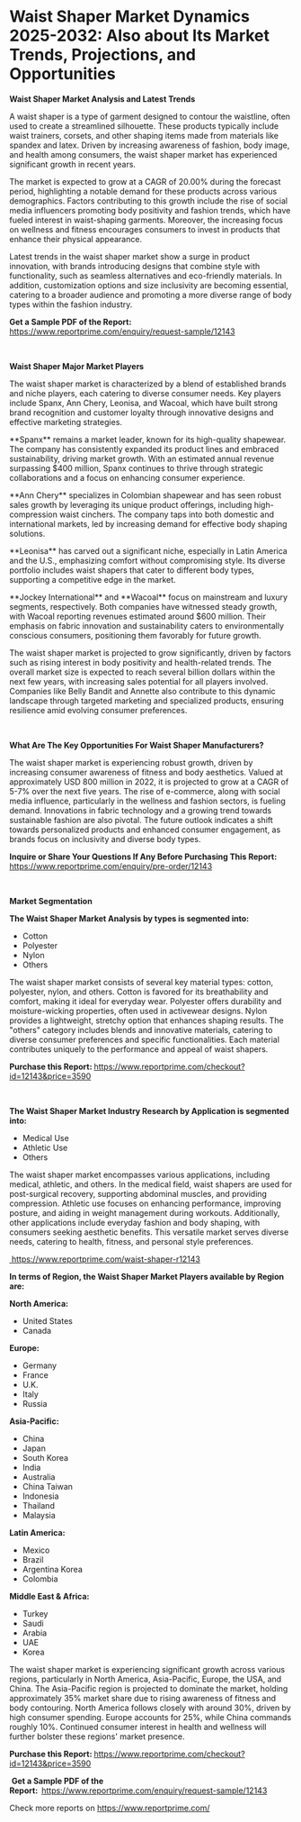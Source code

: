 <p><h1>Waist Shaper Market Dynamics 2025-2032: Also about Its Market Trends, Projections, and Opportunities</h1></p><p><strong>Waist Shaper Market Analysis and Latest Trends</strong></p>
<p><p>A waist shaper is a type of garment designed to contour the waistline, often used to create a streamlined silhouette. These products typically include waist trainers, corsets, and other shaping items made from materials like spandex and latex. Driven by increasing awareness of fashion, body image, and health among consumers, the waist shaper market has experienced significant growth in recent years.</p><p>The market is expected to grow at a CAGR of 20.00% during the forecast period, highlighting a notable demand for these products across various demographics. Factors contributing to this growth include the rise of social media influencers promoting body positivity and fashion trends, which have fueled interest in waist-shaping garments. Moreover, the increasing focus on wellness and fitness encourages consumers to invest in products that enhance their physical appearance.</p><p>Latest trends in the waist shaper market show a surge in product innovation, with brands introducing designs that combine style with functionality, such as seamless alternatives and eco-friendly materials. In addition, customization options and size inclusivity are becoming essential, catering to a broader audience and promoting a more diverse range of body types within the fashion industry.</p></p>
<p><strong>Get a Sample PDF of the Report:&nbsp;</strong> <a href="https://www.reportprime.com/enquiry/request-sample/12143?utm_campaign=3440&utm_medium=2&utm_source=Github&utm_content=ia&utm_term=18032025&utm_id=waist-shaper">https://www.reportprime.com/enquiry/request-sample/12143</a></p>
<p>&nbsp;</p>
<p><strong>Waist Shaper Major Market Players</strong></p>
<p><p>The waist shaper market is characterized by a blend of established brands and niche players, each catering to diverse consumer needs. Key players include Spanx, Ann Chery, Leonisa, and Wacoal, which have built strong brand recognition and customer loyalty through innovative designs and effective marketing strategies.</p><p>**Spanx** remains a market leader, known for its high-quality shapewear. The company has consistently expanded its product lines and embraced sustainability, driving market growth. With an estimated annual revenue surpassing $400 million, Spanx continues to thrive through strategic collaborations and a focus on enhancing consumer experience.</p><p>**Ann Chery** specializes in Colombian shapewear and has seen robust sales growth by leveraging its unique product offerings, including high-compression waist cinchers. The company taps into both domestic and international markets, led by increasing demand for effective body shaping solutions.</p><p>**Leonisa** has carved out a significant niche, especially in Latin America and the U.S., emphasizing comfort without compromising style. Its diverse portfolio includes waist shapers that cater to different body types, supporting a competitive edge in the market.</p><p>**Jockey International** and **Wacoal** focus on mainstream and luxury segments, respectively. Both companies have witnessed steady growth, with Wacoal reporting revenues estimated around $600 million. Their emphasis on fabric innovation and sustainability caters to environmentally conscious consumers, positioning them favorably for future growth.</p><p>The waist shaper market is projected to grow significantly, driven by factors such as rising interest in body positivity and health-related trends. The overall market size is expected to reach several billion dollars within the next few years, with increasing sales potential for all players involved. Companies like Belly Bandit and Annette also contribute to this dynamic landscape through targeted marketing and specialized products, ensuring resilience amid evolving consumer preferences.</p></p>
<p>&nbsp;</p>
<p><strong>What Are The Key Opportunities For Waist Shaper Manufacturers?</strong></p>
<p><p>The waist shaper market is experiencing robust growth, driven by increasing consumer awareness of fitness and body aesthetics. Valued at approximately USD 800 million in 2022, it is projected to grow at a CAGR of 5-7% over the next five years. The rise of e-commerce, along with social media influence, particularly in the wellness and fashion sectors, is fueling demand. Innovations in fabric technology and a growing trend towards sustainable fashion are also pivotal. The future outlook indicates a shift towards personalized products and enhanced consumer engagement, as brands focus on inclusivity and diverse body types.</p></p>
<p><strong>Inquire or Share Your Questions If Any Before Purchasing This Report:</strong> <a href="https://www.reportprime.com/enquiry/pre-order/12143?utm_campaign=3440&utm_medium=2&utm_source=Github&utm_content=ia&utm_term=18032025&utm_id=waist-shaper">https://www.reportprime.com/enquiry/pre-order/12143</a></p>
<p>&nbsp;</p>
<p><strong>Market Segmentation</strong></p>
<p><strong>The Waist Shaper Market Analysis by types is segmented into:</strong></p>
<p><ul><li>Cotton</li><li>Polyester</li><li>Nylon</li><li>Others</li></ul></p>
<p><p>The waist shaper market consists of several key material types: cotton, polyester, nylon, and others. Cotton is favored for its breathability and comfort, making it ideal for everyday wear. Polyester offers durability and moisture-wicking properties, often used in activewear designs. Nylon provides a lightweight, stretchy option that enhances shaping results. The "others" category includes blends and innovative materials, catering to diverse consumer preferences and specific functionalities. Each material contributes uniquely to the performance and appeal of waist shapers.</p></p>
<p><strong>Purchase this Report:&nbsp;</strong><a href="https://www.reportprime.com/checkout?id=12143&price=3590&utm_campaign=3440&utm_medium=2&utm_source=Github&utm_content=ia&utm_term=18032025&utm_id=waist-shaper">https://www.reportprime.com/checkout?id=12143&price=3590</a></p>
<p>&nbsp;</p>
<p><strong>The Waist Shaper Market Industry Research by Application is segmented into:</strong></p>
<p><ul><li>Medical Use</li><li>Athletic Use</li><li>Others</li></ul></p>
<p><p>The waist shaper market encompasses various applications, including medical, athletic, and others. In the medical field, waist shapers are used for post-surgical recovery, supporting abdominal muscles, and providing compression. Athletic use focuses on enhancing performance, improving posture, and aiding in weight management during workouts. Additionally, other applications include everyday fashion and body shaping, with consumers seeking aesthetic benefits. This versatile market serves diverse needs, catering to health, fitness, and personal style preferences.</p></p>
<p><a href="https://www.reportprime.com/waist-shaper-r12143?utm_campaign=3440&utm_medium=2&utm_source=Github&utm_content=ia&utm_term=18032025&utm_id=waist-shaper">&nbsp;https://www.reportprime.com/waist-shaper-r12143</a></p>
<p><strong>In terms of Region, the Waist Shaper Market Players available by Region are:</strong></p>
<p>
    <p> <strong> North America: </strong>
        <ul>
            <li>United States</li>
            <li>Canada</li>
        </ul>
        </p> 
    <p> <strong> Europe: </strong>
        <ul>
            <li>Germany</li>
            <li>France</li>
            <li>U.K.</li>
            <li>Italy</li>
            <li>Russia</li>
        </ul>
        </p> 
    <p> <strong> Asia-Pacific: </strong>
        <ul>
            <li>China</li>
            <li>Japan</li>
            <li>South Korea</li>
            <li>India</li>
            <li>Australia</li>
            <li>China Taiwan</li>
            <li>Indonesia</li>
            <li>Thailand</li>
            <li>Malaysia</li>
        </ul>
        </p> 
    <p> <strong> Latin America: </strong>
        <ul>
            <li>Mexico</li>
            <li>Brazil</li>
            <li>Argentina Korea</li>
            <li>Colombia</li>
        </ul>
        </p> 
    <p> <strong> Middle East & Africa: </strong>
        <ul>
            <li>Turkey</li>
            <li>Saudi</li>
            <li>Arabia</li>
            <li>UAE</li>
            <li>Korea</li>
        </ul>
    </p>
    </p>
<p><p>The waist shaper market is experiencing significant growth across various regions, particularly in North America, Asia-Pacific, Europe, the USA, and China. The Asia-Pacific region is projected to dominate the market, holding approximately 35% market share due to rising awareness of fitness and body contouring. North America follows closely with around 30%, driven by high consumer spending. Europe accounts for 25%, while China commands roughly 10%. Continued consumer interest in health and wellness will further bolster these regions' market presence.</p></p>
<p><strong>Purchase this Report: </strong><a href="https://www.reportprime.com/checkout?id=12143&price=3590&utm_campaign=3440&utm_medium=2&utm_source=Github&utm_content=ia&utm_term=18032025&utm_id=waist-shaper">https://www.reportprime.com/checkout?id=12143&price=3590</a></p>
<p>&nbsp;<strong>Get a Sample PDF of the Report:&nbsp;&nbsp;</strong><a href="https://www.reportprime.com/enquiry/request-sample/12143?utm_campaign=3440&utm_medium=2&utm_source=Github&utm_content=ia&utm_term=18032025&utm_id=waist-shaper">https://www.reportprime.com/enquiry/request-sample/12143</a></p>
<p><strong></strong></p>
<p>Check more reports on <a href="https://www.reportprime.com/?utm_campaign=3440&utm_medium=2&utm_source=Github&utm_content=ia&utm_term=18032025&utm_id=waist-shaper">https://www.reportprime.com/</a></p>